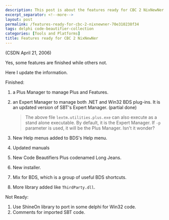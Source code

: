 ```yaml
---
description: This post is about the features ready for CBC 2 NixNewNer.
excerpt_separator: <!--more-->
layout: post
permalink: /features-ready-for-cbc-2-nixnewner-70e310238f34
tags: delphi code-beautifier-collection
categories: [Tools and Platforms]
title: Features ready for CBC 2 NixNewNer
---
```

(CSDN April 21, 2006)

Yes, some features are finished while others not.

Here I update the information.
<!--more-->

Finished:

1. a Plus Manager to manage Plus and Features.
1. an Expert Manager to manage both .NET and Win32 BDS plug-ins. It is an updated version of SBT's Expert Manager. (partial done)
   > The above file `lextm.utilities.plus.exe` can also execute as a stand alone executable. By default, it is the Expert Manager. If `-p` parameter is used, it will be the Plus Manager. Isn't it wonder?

1. New Help menus added to BDS's Help menu.
1. Updated manuals
1. New Code Beautifiers Plus codenamed Long Jeans.
1. New installer.
1. Mix for BDS, which is a group of useful BDS shortcuts.
1. More library added like `ThirdParty.dll`.

Not Ready:

1. Use ShineOn library to port in some delphi for Win32 code.
1. Comments for imported SBT code.

